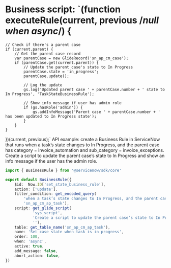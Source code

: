 # Business     script: `(function executeRule(current, previous /*null when async*/) {
    // Check if there's a parent case
    if (current.parent) {
        // Get the parent case record
        var parentCase = new GlideRecord('sn_ap_cm_case');
        if (parentCase.get(current.parent)) {
            // Update the parent case's state to In Progress
            parentCase.state = 'in_progress';
            parentCase.update();
            
            // Log the update
            gs.log('Updated parent case ' + parentCase.number + ' state to In Progress', 'TaskStateBusinessRule');
            
            // Show info message if user has admin role
            if (gs.hasRole('admin')) {
                gs.addInfoMessage('Parent case ' + parentCase.number + ' has been updated to In Progress state');
            }
        }
    }
})(current, previous);` API example: create a Business Rule in ServiceNow that runs when a task’s state changes to In Progress, and the parent case has category = invoice_automation and sub_category = invoice_exceptions. Create a script to update the parent case’s state to In Progress and show an info message if the user has the admin role.

```typescript
import { BusinessRule } from '@servicenow/sdk/core'

export default BusinessRule({
    $id:  Now.ID['set_state_business_rule'],
    action: ['update'],
    filter_condition: get_encoded_query(
        'when a task’s state changes to In Progress, and the parent case has category = invoice_automation and sub_category = invoice_exceptions.', 
        'sn_ap_cm_ap_task'),
    script: get_glide_script(
            'sys_script', 
            'Create a script to update the parent case’s state to In Progress and show an info message if the user has the admin role.', 
            ''),
    table: get_table_name('sn_ap_cm_ap_task'),
    name: 'Set case state when task is in progress',
    order: 100,
    when: 'async',
    active: true,
    add_message: false,
    abort_action: false,
})

```

